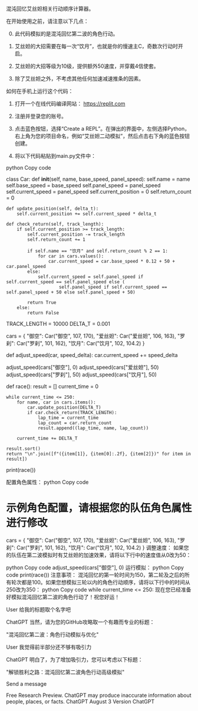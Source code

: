混沌回忆艾丝妲相关行动顺序计算器。

在开始使用之前，请注意以下几点：

0. 此代码模拟的是混沌回忆第二波的角色行动。

1. 艾丝妲的大招需要在每一次“饮月”，也就是你的慢速主C，奇数次行动时开启。

2. 艾丝妲的大招等级为10级，提供额外50速度，并穿戴4信使套。

3. 除了艾丝妲之外，不考虑其他任何加速减速推条的因素。

如何在手机上运行这个代码：
1. 打开一个在线代码编译网站：
https://replit.com

2. 注册并登录您的账号。

3. 点击蓝色按钮，选择“Create a REPL”。在弹出的界面中，左侧选择Python，右上角为您的项目命名，例如“艾丝妲二动模拟”，然后点击右下角的蓝色按钮创建。

4. 将以下代码粘贴到main.py文件中：

python
Copy code


class Car:
    def __init__(self, name, base_speed, panel_speed):
        self.name = name
        self.base_speed = base_speed
        self.panel_speed = panel_speed
        self.current_speed = panel_speed
        self.current_position = 0
        self.return_count = 0

    def update_position(self, delta_t):
        self.current_position += self.current_speed * delta_t

    def check_return(self, track_length):
        if self.current_position >= track_length:
            self.current_position -= track_length
            self.return_count += 1

            if self.name == "饮月" and self.return_count % 2 == 1:
                for car in cars.values():
                    car.current_speed = car.base_speed * 0.12 + 50 + car.panel_speed
            else:
                self.current_speed = self.panel_speed if self.current_speed == self.panel_speed else (
                        self.panel_speed if self.current_speed == self.panel_speed + 50 else self.panel_speed + 50)

            return True
        else:
            return False


TRACK_LENGTH = 10000
DELTA_T = 0.001

cars = {
    "御空": Car("御空", 107, 170),
    "爱丝妲": Car("爱丝妲", 106, 163),
    "罗刹": Car("罗刹", 101, 162),
    "饮月": Car("饮月", 102, 104.2)
}


def adjust_speed(car, speed_delta):
    car.current_speed += speed_delta


adjust_speed(cars["御空"], 0)
adjust_speed(cars["爱丝妲"], 50)
adjust_speed(cars["罗刹"], 50)
adjust_speed(cars["饮月"], 50)


def race():
    result = []
    current_time = 0

    while current_time <= 250:
        for name, car in cars.items():
            car.update_position(DELTA_T)
            if car.check_return(TRACK_LENGTH):
                lap_time = current_time
                lap_count = car.return_count
                result.append((lap_time, name, lap_count))

        current_time += DELTA_T

    result.sort()
    return "\n".join([f"({item[1]}, {item[0]:.2f}, {item[2]})" for item in result])


print(race())


配置角色属性：
python
Copy code
# 示例角色配置，请根据您的队伍角色属性进行修改
cars = {
    "御空": Car("御空", 107, 170),
    "爱丝妲": Car("爱丝妲", 106, 163),
    "罗刹": Car("罗刹", 101, 162),
    "饮月": Car("饮月", 102, 104.2)
}
调整速度：
如果您的队伍在第二波模拟时有艾丝妲的加速效果，请将以下行中的速度值从0改为50：

python
Copy code
adjust_speed(cars["御空"], 0)
运行模拟：
python
Copy code
print(race())
注意事项：
混沌回忆的第一轮时间为150，第二轮及之后的所有轮次都是100。如果您想模拟三轮以内的角色行动顺序，请将以下行中的时间从250改为350：
python
Copy code
while current_time <= 250:
现在您已经准备好模拟混沌回忆第二波的角色行动了！祝您好运！




User
给我的标题取个名字吧

ChatGPT
当然，请为您的GitHub攻略取一个有趣而专业的标题：

"混沌回忆第二波：角色行动模拟与优化"




User
我觉得前半部分还不够有吸引力

ChatGPT
明白了，为了增加吸引力，您可以考虑以下标题：

"解锁胜利之路：混沌回忆第二波角色行动高级模拟"





Send a message


Free Research Preview. ChatGPT may produce inaccurate information about people, places, or facts. ChatGPT August 3 Version
ChatGPT
